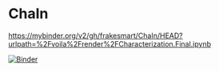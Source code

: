# ChaIn

https://mybinder.org/v2/gh/frakesmart/ChaIn/HEAD?urlpath=%2Fvoila%2Frender%2FCharacterization.Final.ipynb

[![Binder](https://mybinder.org/badge_logo.svg)](https://mybinder.org/v2/gh/frakesmart/ChaIn/HEAD?filepath=%2Fvoila%2Frender%2FCharacterization.Final.ipynb)
